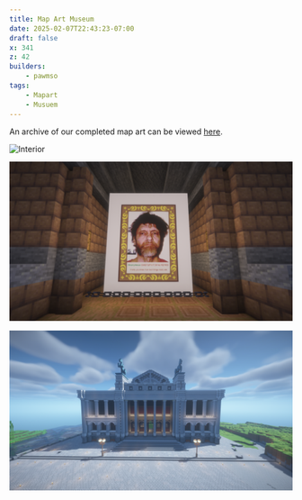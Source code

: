 ```yaml
---
title: Map Art Museum
date: 2025-02-07T22:43:23-07:00
draft: false
x: 341
z: 42
builders:
    - pawmso
tags:
    - Mapart
    - Musuem
---
```


An archive of our completed map art can be viewed [here](/mapart).

![Interior](20250207-interior.png)

![The Anprim Himself](20250207-teddy-k.png)

![Exterior](20250207-exterior.png)

